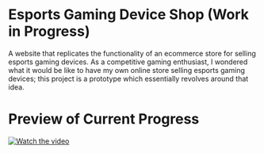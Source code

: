 # Esports Gaming Device Shop (Work in Progress)
A website that replicates the functionality of an ecommerce store for selling esports gaming devices.
As a competitive gaming enthusiast, I wondered what it would be like to have my own online store selling esports gaming devices; this project is a prototype which essentially revolves around that idea.

# Preview of Current Progress
[![Watch the video](https://img.youtube.com/vi/pWFqzArBrPA/maxresdefault.jpg)](https://youtu.be/pWFqzArBrPA)
